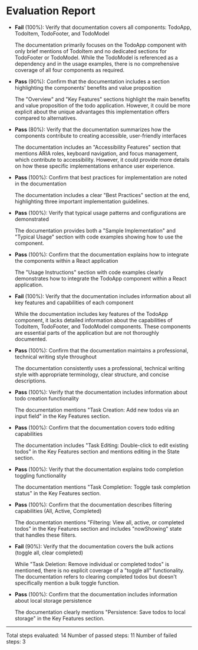 # Evaluation Report

- **Fail** (100%): Verify that documentation covers all components: TodoApp, TodoItem, TodoFooter, and TodoModel
  
  The documentation primarily focuses on the TodoApp component with only brief mentions of TodoItem and no dedicated sections for TodoFooter or TodoModel. While the TodoModel is referenced as a dependency and in the usage examples, there is no comprehensive coverage of all four components as required.

- **Pass** (90%): Confirm that the documentation includes a section highlighting the components' benefits and value proposition
  
  The "Overview" and "Key Features" sections highlight the main benefits and value proposition of the todo application. However, it could be more explicit about the unique advantages this implementation offers compared to alternatives.

- **Pass** (80%): Verify that the documentation summarizes how the components contribute to creating accessible, user-friendly interfaces
  
  The documentation includes an "Accessibility Features" section that mentions ARIA roles, keyboard navigation, and focus management, which contribute to accessibility. However, it could provide more details on how these specific implementations enhance user experience.

- **Pass** (100%): Confirm that best practices for implementation are noted in the documentation
  
  The documentation includes a clear "Best Practices" section at the end, highlighting three important implementation guidelines.

- **Pass** (100%): Verify that typical usage patterns and configurations are demonstrated
  
  The documentation provides both a "Sample Implementation" and "Typical Usage" section with code examples showing how to use the component.

- **Pass** (100%): Confirm that the documentation explains how to integrate the components within a React application
  
  The "Usage Instructions" section with code examples clearly demonstrates how to integrate the TodoApp component within a React application.

- **Fail** (100%): Verify that the documentation includes information about all key features and capabilities of each component
  
  While the documentation includes key features of the TodoApp component, it lacks detailed information about the capabilities of TodoItem, TodoFooter, and TodoModel components. These components are essential parts of the application but are not thoroughly documented.

- **Pass** (100%): Confirm that the documentation maintains a professional, technical writing style throughout
  
  The documentation consistently uses a professional, technical writing style with appropriate terminology, clear structure, and concise descriptions.

- **Pass** (100%): Verify that the documentation includes information about todo creation functionality
  
  The documentation mentions "Task Creation: Add new todos via an input field" in the Key Features section.

- **Pass** (100%): Confirm that the documentation covers todo editing capabilities
  
  The documentation includes "Task Editing: Double-click to edit existing todos" in the Key Features section and mentions editing in the State section.

- **Pass** (100%): Verify that the documentation explains todo completion toggling functionality
  
  The documentation mentions "Task Completion: Toggle task completion status" in the Key Features section.

- **Pass** (100%): Confirm that the documentation describes filtering capabilities (All, Active, Completed)
  
  The documentation mentions "Filtering: View all, active, or completed todos" in the Key Features section and includes "nowShowing" state that handles these filters.

- **Fail** (90%): Verify that the documentation covers the bulk actions (toggle all, clear completed)
  
  While "Task Deletion: Remove individual or completed todos" is mentioned, there is no explicit coverage of a "toggle all" functionality. The documentation refers to clearing completed todos but doesn't specifically mention a bulk toggle function.

- **Pass** (100%): Confirm that the documentation includes information about local storage persistence
  
  The documentation clearly mentions "Persistence: Save todos to local storage" in the Key Features section.

---

Total steps evaluated: 14
Number of passed steps: 11
Number of failed steps: 3